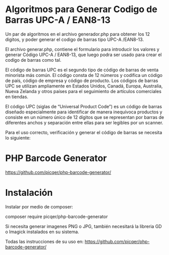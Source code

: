 # Algoritmos para Generar Codigo de Barras UPC-A / EAN8-13
Un par de algoritmos en el archivo generador.php para obtener los 12 digitos, y poder generar el codigo de barras tipo UPC-A /EAN8-13.

El archivo generar.php, contiene el formulario para introducir los valores y generar Código UPC-A / EAN8-13, que luego podra ser usado para crear el codigo de barras como tal. 

El código de barras UPC es el segundo tipo de código de barras de venta minorista más común. El código consta de 12 números y codifica un código de país, código de empresa y código de producto. Los códigos de barras UPC se utilizan ampliamente en Estados Unidos, Canadá, Europa, Australia, Nueva Zelanda y otros países para el seguimiento de artículos comerciales en tiendas.

El código UPC (siglas de “Universal Product Code”) es un código de barras diseñado especialmente para identificar de manera inequívoca productos y consiste en un número único de 12 dígitos que se representan por barras de diferentes anchos y separación entre ellas para ser legibles por un scanner.



Para el uso correcto, verificación y generar el código de barras se necesita lo siguiente: 

# PHP Barcode Generator 
https://github.com/picqer/php-barcode-generator/

# Instalación

Instalar por medio de composer:

composer require picqer/php-barcode-generator

Si necesita generar imagenes PNG o JPG, también necesitará la libreria GD o Imagick instalados en su sistema.

Todas las instrucciones de su uso en: https://github.com/picqer/php-barcode-generator/
